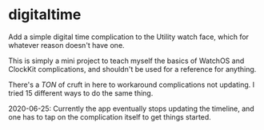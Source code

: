 # digitaltime

Add a simple digital time complication to the Utility watch face, which for whatever reason
doesn't have one.

This is simply a mini project to teach myself the basics of WatchOS and ClockKit
complications, and shouldn't be used for a reference for anything.

There's a *TON* of cruft in here to workaround complications not updating.  I tried 15 different
ways to do the same thing.

2020-06-25: Currently the app eventually stops updating the timeline, and one has to tap on
the complication itself to get things started.
